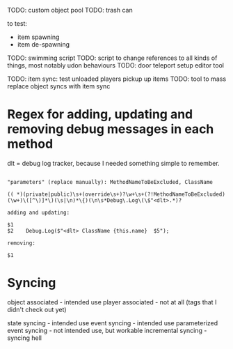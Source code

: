 
TODO: custom object pool
TODO: trash can

to test:
- item spawning
- item de-spawning

TODO: swimming script
TODO: script to change references to all kinds of things, most notably udon behaviours
TODO: door teleport setup editor tool

TODO: item sync: test unloaded players pickup up items
TODO: tool to mass replace object syncs with item sync



# Regex for adding, updating and removing debug messages in each method

dlt = debug log tracker, because I needed something simple to remember.

```

"parameters" (replace manually): MethodNameToBeExcluded, ClassName

(( *)(private|public)\s+(override\s+)?\w+\s+(?!MethodNameToBeExcluded)(\w+)\([^\)]*\)(\s|\n)*\{)(\n\s*Debug\.Log\(\$"<dlt>.*)?

adding and updating:

$1
$2    Debug.Log($"<dlt> ClassName {this.name}  $5");

removing:

$1

```

# Syncing

object associated - intended use
player associated - not at all (tags that I didn't check out yet)

state syncing - intended use
event syncing - intended use
parameterized event syncing - not intended use, but workable
incremental syncing - syncing hell
